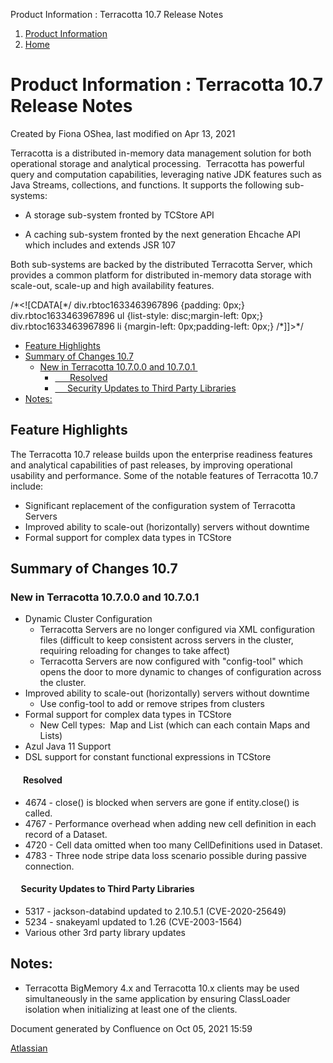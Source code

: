 Product Information : Terracotta 10.7 Release Notes  

1.  [Product Information](index.html)
2.  [Home](Home.html)

Product Information : Terracotta 10.7 Release Notes
===================================================

Created by Fiona OShea, last modified on Apr 13, 2021

Terracotta is a distributed in-memory data management solution for both operational storage and analytical processing.  Terracotta has powerful query and computation capabilities, leveraging native JDK features such as Java Streams, collections, and functions. It supports the following sub-systems:

*   A storage sub-system fronted by TCStore API
    
*   A caching sub-system fronted by the next generation Ehcache API which includes and extends JSR 107
    

Both sub-systems are backed by the distributed Terracotta Server, which provides a common platform for distributed in-memory data storage with scale-out, scale-up and high availability features.

/\*<!\[CDATA\[\*/ div.rbtoc1633463967896 {padding: 0px;} div.rbtoc1633463967896 ul {list-style: disc;margin-left: 0px;} div.rbtoc1633463967896 li {margin-left: 0px;padding-left: 0px;} /\*\]\]>\*/

*   [Feature Highlights](#Terracotta10.7ReleaseNotes-FeatureHighlights)
*   [Summary of Changes 10.7](#Terracotta10.7ReleaseNotes-SummaryofChanges10.7)
    *   [New in Terracotta 10.7.0.0 and 10.7.0.1 ](#Terracotta10.7ReleaseNotes-NewinTerracotta10.7.0.0and10.7.0.1)
        *   [      Resolved](#Terracotta10.7ReleaseNotes-Resolved)
        *   [     Security Updates to Third Party Libraries](#Terracotta10.7ReleaseNotes-SecurityUpdatestoThirdPartyLibraries)
*   [Notes:](#Terracotta10.7ReleaseNotes-Notes:)

Feature Highlights
------------------

The Terracotta 10.7 release builds upon the enterprise readiness features and analytical capabilities of past releases, by improving operational usability and performance. Some of the notable features of Terracotta 10.7 include:

*   Significant replacement of the configuration system of Terracotta Servers
*   Improved ability to scale-out (horizontally) servers without downtime
*   Formal support for complex data types in TCStore

Summary of Changes 10.7
-----------------------

### New in Terracotta 10.7.0.0 and 10.7.0.1 

*   Dynamic Cluster Configuration
    *   Terracotta Servers are no longer configured via XML configuration files (difficult to keep consistent across servers in the cluster, requiring reloading for changes to take affect)
    *   Terracotta Servers are now configured with "config-tool" which opens the door to more dynamic to changes of configuration across the cluster.
*   Improved ability to scale-out (horizontally) servers without downtime  
    *   Use config-tool to add or remove stripes from clusters
*   Formal support for complex data types in TCStore  
    *   New Cell types:  Map and List (which can each contain Maps and Lists)
*   Azul Java 11 Support
*   DSL support for constant functional expressions in TCStore

####       Resolved

*   4674 - close() is blocked when servers are gone if entity.close() is called.
*   4767 - Performance overhead when adding new cell definition in each record of a Dataset.
*   4720 - Cell data omitted when too many CellDefinitions used in Dataset.
*   4783 - Three node stripe data loss scenario possible during passive connection.

####      Security Updates to Third Party Libraries

*   5317 - jackson-databind updated to 2.10.5.1 (CVE-2020-25649)
*   5234 - snakeyaml updated to 1.26 (CVE-2003-1564)
*   Various other 3rd party library updates

  

Notes:
------

*   Terracotta BigMemory 4.x and Terracotta 10.x clients may be used simultaneously in the same application by ensuring ClassLoader isolation when initializing at least one of the clients.

  

Document generated by Confluence on Oct 05, 2021 15:59

[Atlassian](http://www.atlassian.com/)